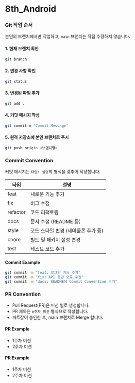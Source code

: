 # 8th_Android

### Git 작업 순서

본인의 브랜치에서만 작업하고, `main` 브랜치는 직접 수정하지 않습니다.

#### 1. 현재 브랜치 확인
```sh
git branch
```

#### 2. 변경 사항 확인
```sh
git status
```

#### 3. 변경된 파일 추가
```sh
git add .
```

#### 4. 커밋 메시지 작성
```sh
git commit-m "Commit Message"
```

#### 5. 원격 저장소에 본인 브랜치로 푸시
```sh
git push origin <브랜치명>
```

### Commit Convention

커밋 메시지는 `타입: 설명`의 형식을 갖추어 작성합니다.

| 타입      | 설명                           |
|-----------|--------------------------------|
| feat      | 새로운 기능 추가               |
| fix       | 버그 수정                      |
| refactor  | 코드 리팩토링                  |
| docs      | 문서 수정 (README 등)          |
| style     | 코드 스타일 변경 (세미콜론 추가 등)|
| chore     | 빌드 및 패키지 설정 변경       |
| test      | 테스트 코드 추가               |

#### Commit Example
```sh
git commit -m "feat: 로그인 기능 추가"
git commit -m "fix: API 응답 오류 수정"
git commit -m "docs: README에 Commit Convention 추가"
```

### PR Convention

- Pull Request(PR)은 미션 별로 생성합니다.
- PR 제목은 `n주차 미션` 형식으로 작성합니다.
- 파트장이 승인한 후, main 브랜치로 Merge 합니다.

#### PR Example
- 1주차 미션
- 2주차 미션

#### PR Example
- 1주차 미션
- 2주차 미션
